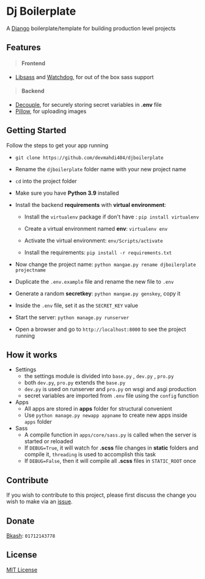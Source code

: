 # Dj Boilerplate
A [Django](https://www.djangoproject.com/) boilerplate/template for building production level projects

## Features
> #### Frontend

- [Libsass](https://pypi.org/project/Pillow/) and [Watchdog](https://pypi.org/project/libsass/), for out of the box sass support

> #### Backend

- [Decouple](https://pypi.org/project/python-decouple/), for securely storing secret variables in **.env** file
- [Pillow](https://pypi.org/project/Pillow/), for uploading images

## Getting Started

Follow the steps to get your app running

- `git clone https://github.com/devmahdi404/djboilerplate` 
- Rename the `djboilerplate` folder name with your new project name
- `cd` into the project folder
- Make sure you have **Python 3.9** installed
- Install the backend **requirements** with **virtual environment**:

  - Install the `virtualenv` package if don't have :  `pip install virtualenv`

  - Create a virtual environment named **env**: `virtualenv env`

  - Activate the virtual environment: `env/Scripts/activate`

  - Install the requirements: `pip install -r requirements.txt`
- Now change the project name: `python mangae.py rename djboilerplate projectname`
- Duplicate the `.env.example` file and rename the new file to `.env`
- Generate a random **secretkey**: `python mangae.py genskey`, copy it
- Inside the `.env` file, set it as the `SECRET_KEY` value
- Start the server: `python manage.py runserver`
- Open a browser and go to `http://localhost:8000` to see the project running

## How it works

- Settings
  - the settings module is divided into `base.py` , `dev.py` , `pro.py`
  - both `dev.py`, `pro.py` extends the `base.py`
  - `dev.py` is used on runserver and `pro.py` on wsgi and asgi production
  - secret variables are imported from `.env` file using the `config` function
- Apps
  - All apps are stored in **apps** folder for structural convenient
  - Use `python manage.py newapp appname` to create new apps inside `apps` folder
- Sass
  - A compile function in `apps/core/sass.py` is called when the server is started or reloaded
  - If `DEBUG=True`, it will watch for **.scss** file changes in **static** folders and compile it, `threading` is used to accomplish this task
  - If `DEBUG=False`, then it will compile all **.scss** files in `STATIC_ROOT`  once

## Contribute
If you wish to contribute to this project, please first discuss the change you wish to make via an [issue](https://github.com/devmahdi404/djboilerplate/issues).

## Donate
[Bkash](https://www.bkash.com/): `01712143778`

## License
[MIT License](LICENSE)


